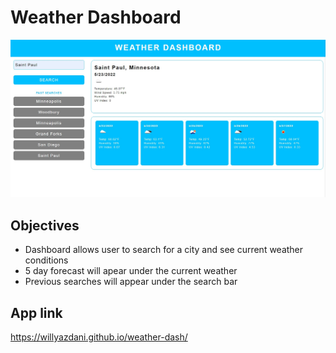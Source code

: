 # Weather Dashboard

![alt text](./assets/picture/screenshot.jpg)

## Objectives
- Dashboard allows user to search for a city and see current weather conditions
- 5 day forecast will apear under the current weather
- Previous searches will appear under the search bar

## App link
https://willyazdani.github.io/weather-dash/
